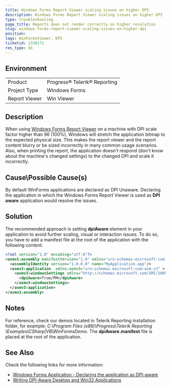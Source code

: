 ```yaml
---
title: Windows Forms Report Viewer scaling issues on higher DPI
description: Windows Forms Report Viewer scaling issues on higher DPI
type: troubleshooting
page_title: Reports does not render correctly on higher resolution
slug: windows-forms-report-viewer-scaling-issues-on-higher-dpi
position: 
tags: WinFormsViewer, DPI
ticketid: 1338171
res_type: kb
---
```


## Environment
<table>
	<tr>
		<td>Product</td>
		<td>Progress® Telerik® Reporting</td>
	</tr>
	<tr>
		<td>Project Type</td>
		<td>Windows Forms</td>
	</tr>
	<tr>
		<td>Report Viewer</td>
		<td>Win Viewer</td>
	</tr>
</table>


## Description
When using [Windows Forms Report Viewer](https://docs.telerik.com/reporting/winforms-report-viewer) on a machine with DPI scale factor higher than 96 (100%), Windows will stretch the application bitmap to the expected physical size. This makes the report viewer and the report content blurry or be sized incorrectly in many common usage scenarios. Also, when printing the report, the application doesn't respond (don't know about the machine's changed settings) to the changed DPI and scale it incorrectly.

## Cause\Possible Cause(s)
By default WinForms applications are declared as DPI Unaware. Declaring the application in which the Windows Forms Report Viewer is used as **DPI aware** application would resolve the issues. 

## Solution
The recommended approach is setting **dpiAware** element in your application to avoid further scaling, visual or interaction issues.  To do so, you have to add a manifest file at the root of the application with the following content:
```XML
<?xml version="1.0" encoding="utf-8"?>
<asmv1:assembly manifestVersion="1.0" xmlns="urn:schemas-microsoft-com:asm.v1" xmlns:asmv1="urn:schemas-microsoft-com:asm.v1" xmlns:asmv2="urn:schemas-microsoft-com:asm.v2" xmlns:xsi="http://www.w3.org/2001/XMLSchema-instance">
  <assemblyIdentity version="1.0.0.0" name="MyApplication.app"/>
  <asmv3:application  xmlns:asmv3="urn:schemas-microsoft-com:asm.v3" >
    <asmv3:windowsSettings xmlns="http://schemas.microsoft.com/SMI/2005/WindowsSettings">
      <dpiAware>True/PM</dpiAware>
    </asmv3:windowsSettings>
  </asmv3:application>
</asmv1:assembly>
```

## Notes
For reference, check our demos located in Telerik Reporting installation folder, for example: *C:\Program Files (x86)\Progress\Telerik Reporting <VERSION>\Examples\CSharp|VB\WinFormsDemo*. The **dpiAware.manifest** file is placed at the root of the application.


## See Also
Check the following links for more information:
- [Windows Forms Application - Declaring the application as DPI-aware](https://docs.telerik.com/reporting/winforms-report-viewer#declaring-the-application-as-dpi-aware)
- [Writing DPI-Aware Desktop and Win32 Applications](https://docs.microsoft.com/en-us/windows/desktop/hidpi/high-dpi-desktop-application-development-on-windows)
